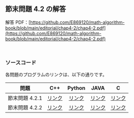 ## 節末問題 4.2 の解答

解答 PDF：[https://github.com/E869120/math-algorithm-book/blob/main/editorial/chap4-2/chap4-2.pdf](https://github.com/E869120/math-algorithm-book/blob/main/editorial/chap4-2/chap4-2.pdf)

<br />

### ソースコード

各問題のプログラムのリンクは、以下の通りです。

| 問題 | C++ | Python | JAVA | C |
|:---:|:---:|:---:|:---:|:---:|
| 節末問題 4.2.1 | [リンク](https://github.com/E869120/math-algorithm-book/blob/main/editorial/chap4-2/prob4-2-1.cpp) | [リンク](https://github.com/E869120/math-algorithm-book/blob/main/editorial/chap4-2/prob4-2-1.py) | [リンク](https://github.com/E869120/math-algorithm-book/blob/main/editorial/chap4-2/prob4-2-1.java) | [リンク](https://github.com/E869120/math-algorithm-book/blob/main/editorial/chap4-2/prob4-2-1.c) |
| 節末問題 4.2.2 | [リンク](https://github.com/E869120/math-algorithm-book/blob/main/editorial/chap4-2/prob4-2-2.cpp) | [リンク](https://github.com/E869120/math-algorithm-book/blob/main/editorial/chap4-2/prob4-2-2.py) | [リンク](https://github.com/E869120/math-algorithm-book/blob/main/editorial/chap4-2/prob4-2-2.java) | [リンク](https://github.com/E869120/math-algorithm-book/blob/main/editorial/chap4-2/prob4-2-1.c) |